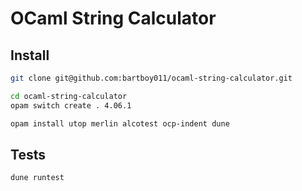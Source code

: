 # OCaml String Calculator

## Install
```bash
git clone git@github.com:bartboy011/ocaml-string-calculator.git

cd ocaml-string-calculator
opam switch create . 4.06.1

opam install utop merlin alcotest ocp-indent dune
```

## Tests
```bash
dune runtest
```
